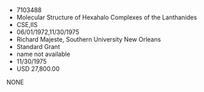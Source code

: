 * 7103488
* Molecular Structure of Hexahalo Complexes of the Lanthanides
* CSE,IIS
* 06/01/1972,11/30/1975
* Richard Majeste, Southern University New Orleans
* Standard Grant
*   name not available
* 11/30/1975
* USD 27,800.00

NONE